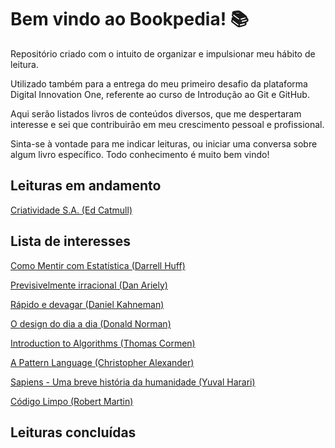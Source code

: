 # Bem vindo ao Bookpedia! :books:

Repositório criado com o intuito de organizar e impulsionar meu hábito de leitura.

Utilizado também para a entrega do meu primeiro desafio da plataforma Digital Innovation One, referente ao curso de Introdução ao Git e GitHub.

Aqui serão listados livros de conteúdos diversos, que me despertaram interesse e sei que contribuirão em meu crescimento pessoal e profissional.

Sinta-se à vontade para me indicar leituras, ou iniciar uma conversa sobre algum livro específico. Todo conhecimento é muito bem vindo!

## Leituras em andamento

[Criatividade S.A. (Ed Catmull)](https://www.google.com.br/books/edition/Criatividade_S_A/BM1TBQAAQBAJ?hl=pt-BR&gbpv=0)

## Lista de interesses

[Como Mentir com Estatística (Darrell Huff)](https://www.google.com.br/books/edition/Como_mentir_com_estat%C3%ADstica/6UQlDAAAQBAJ?hl=pt-BR&gbpv=0)

[Previsivelmente irracional (Dan Ariely)](https://www.google.com.br/books/edition/Previsivelmente_irracional/wMb1DwAAQBAJ?hl=pt-BR&gbpv=0)

[Rápido e devagar (Daniel Kahneman)](https://www.google.com.br/books/edition/R%C3%A1pido_e_devagar/d3FloqhQHgQC?hl=pt-BR&gbpv=0)

[O design do dia a dia (Donald Norman)](https://www.google.com.br/books/edition/O_design_do_dia_a_dia/IVRVDwAAQBAJ?hl=pt-BR&gbpv=0)

[Introduction to Algorithms (Thomas Cormen)](https://www.google.com.br/books/edition/Introduction_to_Algorithms/i-bUBQAAQBAJ?hl=pt-BR&gbpv=0)

[A Pattern Language  (Christopher Alexander)](https://www.google.com.br/books/edition/A_Pattern_Language/FTpxDwAAQBAJ?hl=pt-BR&gbpv=0)

[Sapiens - Uma breve história da humanidade (Yuval Harari) ](https://www.google.com.br/books/edition/Sapiens_Nova_edi%C3%A7%C3%A3o/JnoGEAAAQBAJ?hl=pt-BR&gbpv=0)

[Código Limpo (Robert Martin)](https://www.google.com.br/books/edition/C%C3%B3digo_Limpo/GXWkDwAAQBAJ?hl=pt-BR&gbpv=0)

## Leituras concluídas

